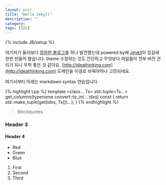 ```yaml
---
layout: post
title: "Hello Jekyll"
description: ""
category: 
tags: [잡담]
---
```

{% include JB/setup %}

여기저기 둘러보다 [깔끔한 블로그](http://pyrasis.com/)를 하나 발견했는데 powered by에 [Jeykll](https://github.com/jekyll/jekyll)이 있길래 한번 만들어 봤습니다.
theme 수정하는 것도 간단하고 무엇보다 파일들이 전부 버전 관리가 되니 무척 좋은 것 같아요.
[http://ideathinking.com](http://ideathinking.com) 도메인을 이걸로 바꿔야하나 고민되네요.

여기서부터 아래는 markdown syntax 연습입니다.

{% highlight cpp %}
template <class... Ts>
std::tuple<Ts...> get_columns(typename convert<Ts>::to_int... idxs) const {
  return std::make_tuple(get(idxs, Ts())...);
}
{% endhighlight %}

> Blockquotes

### Header 3

#### Header 4

* Red
* Green
* Blue

1. First
1. Second
1. Third
